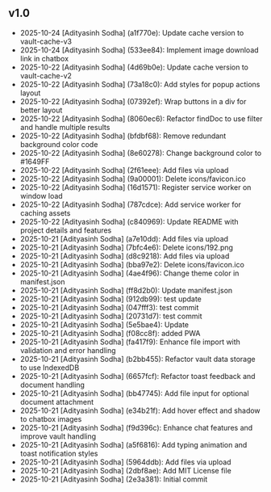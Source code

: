 ## v1.0
- 2025-10-24 [Adityasinh Sodha] (a1f770e): Update cache version to vault-cache-v3
- 2025-10-24 [Adityasinh Sodha] (533ee84): Implement image download link in chatbox
- 2025-10-22 [Adityasinh Sodha] (4d69b0e): Update cache version to vault-cache-v2
- 2025-10-22 [Adityasinh Sodha] (73a18c0): Add styles for popup actions layout
- 2025-10-22 [Adityasinh Sodha] (07392ef): Wrap buttons in a div for better layout
- 2025-10-22 [Adityasinh Sodha] (8060ec6): Refactor findDoc to use filter and handle multiple results
- 2025-10-22 [Adityasinh Sodha] (bfdbf68): Remove redundant background color code
- 2025-10-22 [Adityasinh Sodha] (8e60278): Change background color to #1649FF
- 2025-10-22 [Adityasinh Sodha] (2f61eee): Add files via upload
- 2025-10-22 [Adityasinh Sodha] (9a00001): Delete icons/favicon.ico
- 2025-10-22 [Adityasinh Sodha] (16d1571): Register service worker on window load
- 2025-10-22 [Adityasinh Sodha] (787cdce): Add service worker for caching assets
- 2025-10-22 [Adityasinh Sodha] (c840969): Update README with project details and features
- 2025-10-21 [Adityasinh Sodha] (a7e10dd): Add files via upload
- 2025-10-21 [Adityasinh Sodha] (7bfc4e6): Delete icons/192.png
- 2025-10-21 [Adityasinh Sodha] (d8c9218): Add files via upload
- 2025-10-21 [Adityasinh Sodha] (bba97e2): Delete icons/favicon.ico
- 2025-10-21 [Adityasinh Sodha] (4ae4f96): Change theme color in manifest.json
- 2025-10-21 [Adityasinh Sodha] (ff8d2b0): Update manifest.json
- 2025-10-21 [Adityasinh Sodha] (912db99): test update
- 2025-10-21 [Adityasinh Sodha] (047fff3): test commit
- 2025-10-21 [Adityasinh Sodha] (20731d7): test commit
- 2025-10-21 [Adityasinh Sodha] (5e5bae4): Update
- 2025-10-21 [Adityasinh Sodha] (f08cc8f): added PWA
- 2025-10-21 [Adityasinh Sodha] (fa417f9): Enhance file import with validation and error handling
- 2025-10-21 [Adityasinh Sodha] (b2bb455): Refactor vault data storage to use IndexedDB
- 2025-10-21 [Adityasinh Sodha] (6657fcf): Refactor toast feedback and document handling
- 2025-10-21 [Adityasinh Sodha] (bb47745): Add file input for optional document attachment
- 2025-10-21 [Adityasinh Sodha] (e34b21f): Add hover effect and shadow to chatbox images
- 2025-10-21 [Adityasinh Sodha] (f9d396c): Enhance chat features and improve vault handling
- 2025-10-21 [Adityasinh Sodha] (a5f6816): Add typing animation and toast notification styles
- 2025-10-21 [Adityasinh Sodha] (5964ddb): Add files via upload
- 2025-10-21 [Adityasinh Sodha] (2dbf8ae): Add MIT License file
- 2025-10-21 [Adityasinh Sodha] (2e3a381): Initial commit
